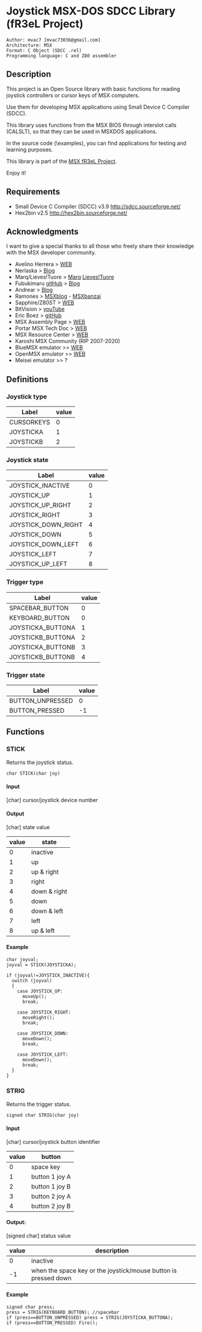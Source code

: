 # Joystick MSX-DOS SDCC Library (fR3eL Project)

```
Author: mvac7 [mvac7303b@gmail.com]
Architecture: MSX
Format: C Object (SDCC .rel)
Programming language: C and Z80 assembler
```



## Description

This project is an Open Source library with basic functions for reading joystick controllers or cursor keys of MSX computers.

Use them for developing MSX applications using Small Device C Compiler (SDCC).

This library uses functions from the MSX BIOS through interslot calls (CALSLT), so that they can be used in MSXDOS applications.

In the source code (\examples), you can find applications for testing and learning purposes.

This library is part of the [MSX fR3eL Project](https://github.com/mvac7/SDCC_MSX_fR3eL).

Enjoy it!



## Requirements

* Small Device C Compiler (SDCC) v3.9 http://sdcc.sourceforge.net/
* Hex2bin v2.5 http://hex2bin.sourceforge.net/ 



## Acknowledgments
  
I want to give a special thanks to all those who freely share their knowledge with the MSX developer community.

* Avelino Herrera > [WEB](http://msx.atlantes.org/index_es.html)
* Nerlaska > [Blog](http://albertodehoyonebot.blogspot.com.es)
* Marq/Lieves!Tuore > [Marq](http://www.kameli.net/marq/) [Lieves!Tuore](http://www.kameli.net/lt/)
* Fubukimaru [gitHub](https://github.com/Fubukimaru) > [Blog](http://www.gamerachan.org/fubu/)
* Andrear > [Blog](http://andrear.altervista.org/home/msxsoftware.php)
* Ramones > [MSXblog](https://www.msxblog.es/tutoriales-de-programacion-en-ensamblador-ramones/) - [MSXbanzai](http://msxbanzai.tni.nl/dev/faq.html)
* Sapphire/Z80ST > [WEB](http://z80st.auic.es/)
* BitVision > [youTube](http://www.z80st.es/cursos/bitvision-assembler)
* Eric Boez > [gitHub](https://github.com/ericb59)
* MSX Assembly Page > [WEB](http://map.grauw.nl/resources/msxbios.php)
* Portar MSX Tech Doc > [WEB](http://nocash.emubase.de/portar.htm)
* MSX Resource Center > [WEB](http://www.msx.org/)
* Karoshi MSX Community (RIP 2007-2020)
* BlueMSX emulator >> [WEB](http://www.bluemsx.com/)
* OpenMSX emulator >> [WEB](http://openmsx.sourceforge.net/)
* Meisei emulator >> ?



## Definitions

### Joystick type

Label | value
----- | -----
CURSORKEYS | 0
JOYSTICKA | 1
JOYSTICKB | 2


### Joystick state

Label | value
----- | -----
JOYSTICK_INACTIVE | 0
JOYSTICK_UP | 1
JOYSTICK_UP_RIGHT | 2
JOYSTICK_RIGHT | 3
JOYSTICK_DOWN_RIGHT | 4
JOYSTICK_DOWN | 5
JOYSTICK_DOWN_LEFT | 6
JOYSTICK_LEFT | 7
JOYSTICK_UP_LEFT | 8


### Trigger type

Label | value
----- | -----
SPACEBAR_BUTTON | 0
KEYBOARD_BUTTON | 0
JOYSTICKA_BUTTONA | 1
JOYSTICKB_BUTTONA | 2
JOYSTICKA_BUTTONB | 3
JOYSTICKB_BUTTONB | 4


### Trigger state

Label | value
----- | -----
BUTTON_UNPRESSED | 0
BUTTON_PRESSED | -1



## Functions


### STICK

Returns the joystick status.

`char STICK(char joy)`


#### Input

[char] cursor/joystick device number 


#### Output 

[char] state value 

value | state
----- | -----
0 | inactive
1 | up
2 | up & right
3 | right
4 | down & right
5 | down
6 | down & left
7 | left
8 | up & left


#### Example
  
```
char joyval;
joyval = STICK(JOYSTICKA);

if (joyval!=JOYSTICK_INACTIVE){  
  switch (joyval) 
  {     
    case JOYSTICK_UP:
      moveUp();
      break;

    case JOYSTICK_RIGHT:              
      moveRight();
      break;

    case JOYSTICK_DOWN:
      moveDown();
      break;

    case JOYSTICK_LEFT:
      moveDown();
      break;   
  }
}
```




### STRIG

Returns the trigger status.

`signed char STRIG(char joy)`

#### Input

[char] cursor/joystick button identifier 

value | button
----- | ------
0 | space key
1 | button 1 joy A
2 | button 1 joy B
3 | button 2 joy A
4 | button 2 joy B
                    

#### Output: 

[signed char] status value 

value | description
----- | -----------
 0 | inactive
-1 | when the space key or the joystick/mouse button is pressed down 


#### Example
  
```
signed char press;
press = STRIG(KEYBOARD_BUTTON); //spacebar
if (press==BUTTON_UNPRESSED) press = STRIG(JOYSTICKA_BUTTONA);
if (press==BUTTON_PRESSED) Fire();
```

